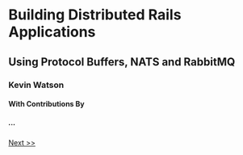 # Building Distributed Rails Applications

## Using Protocol Buffers, NATS and RabbitMQ

### Kevin Watson

#### With Contributions By
##### ...

[Next >>](001-preface.md)
